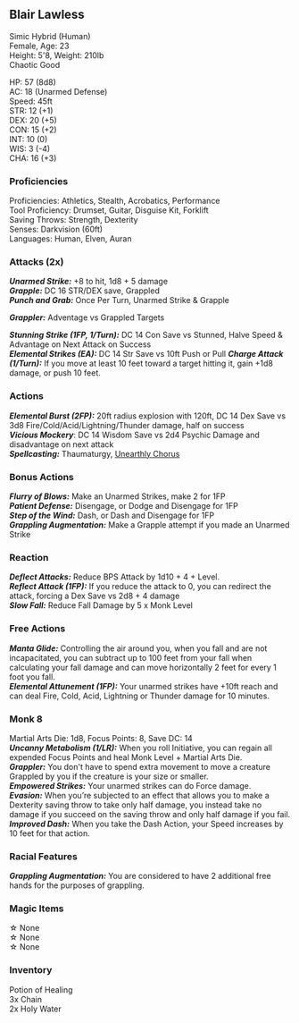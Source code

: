 ## Blair Lawless
Simic Hybrid (Human) \
Female, Age: 23 \
Height: 5'8, Weight: 210lb \
Chaotic Good

HP: 57 (8d8) \
AC: 18 (Unarmed Defense) \
Speed: 45ft \
STR: 12 (+1) \
DEX: 20 (+5) \
CON: 15 (+2) \
INT: 10 (0) \
WIS: 3 (-4) \
CHA: 16 (+3)

### Proficiencies
Proficiencies: Athletics, Stealth, Acrobatics, Performance \
Tool Proficiency: Drumset, Guitar, Disguise Kit, Forklift \
Saving Throws: Strength, Dexterity \
Senses: Darkvision (60ft) \
Languages: Human, Elven, Auran

### Attacks (2x)
***Unarmed Strike:*** +8 to hit, 1d8 + 5 damage \
***Grapple:*** DC 16 STR/DEX save, Grappled \
***Punch and Grab:*** Once Per Turn, Unarmed Strike & Grapple 

***Grappler:*** Adventage vs Grappled Targets

***Stunning Strike (1FP, 1/Turn):*** DC 14 Con Save vs Stunned, Halve Speed & Advantage on Next Attack on Success \
***Elemental Strikes (EA):*** DC 14 Str Save vs 10ft Push or Pull
***Charge Attack (1/Turn):*** If you move at least 10 feet toward a target hitting it, gain +1d8 damage, or push 10 feet.

### Actions
***Elemental Burst (2FP):*** 20ft radius explosion with 120ft, DC 14 Dex Save vs 3d8 Fire/Cold/Acid/Lightning/Thunder damage, half on success \
***Vicious Mockery***: DC 14 Wisdom Save vs 2d4 Psychic Damage and disadvantage on next attack \
***Spellcasting:*** Thaumaturgy, [Unearthly Chorus](https://dnd5e.wikidot.com/spell:unearthly-chorus)

### Bonus Actions
***Flurry of Blows:*** Make an Unarmed Strikes, make 2 for 1FP \
***Patient Defense:*** Disengage, or Dodge and Disengage for 1FP \
***Step of the Wind:*** Dash, or Dash and Disengage for 1FP \
***Grappling Augmentation:*** Make a Grapple attempt if you made an Unarmed Strike

### Reaction
***Deflect Attacks:*** Reduce BPS Attack by 1d10 + 4 + Level. \
***Reflect Attack (1FP):*** If you reduce the attack to 0, you can redirect the attack, forcing a Dex Save vs 2d8 + 4 damage \
***Slow Fall:*** Reduce Fall Damage by 5 x Monk Level

### Free Actions
***Manta Glide:*** Controlling the air around you, when you fall and are not incapacitated, you can subtract up to 100 feet from your fall when calculating your fall damage and can move horizontally 2 feet for every 1 foot you fall. \
***Elemental Attunement (1FP):*** Your unarmed strikes have +10ft reach and can deal Fire, Cold, Acid, Lightning or Thunder damage for 10 minutes.


### Monk 8
Martial Arts Die: 1d8, Focus Points: 8, Save DC: 14 \
***Uncanny Metabolism (1/LR):*** When you roll Initiative, you can regain all expended Focus Points and heal Monk Level + Martial Arts Die. \
***Grappler:*** You don't have to spend extra movement to move a creature Grappled by you if the creature is your size or smaller. \
***Empowered Strikes:*** Your unarmed strikes can do Force damage. \
***Evasion:*** When you’re subjected to an effect that allows you to make a Dexterity saving throw to take only half damage, you instead take no damage if you succeed on the saving throw and only half damage if you fail.
***Improved Dash:*** When you take the Dash Action, your Speed increases by 10 feet for that action. 

### Racial Features
***Grappling Augmentation:*** You are considered to have 2 additional free hands for the purposes of grappling.

### Magic Items
☆ None \
☆ None \
☆ None

### Inventory
Potion of Healing \
3x Chain \
2x Holy Water

